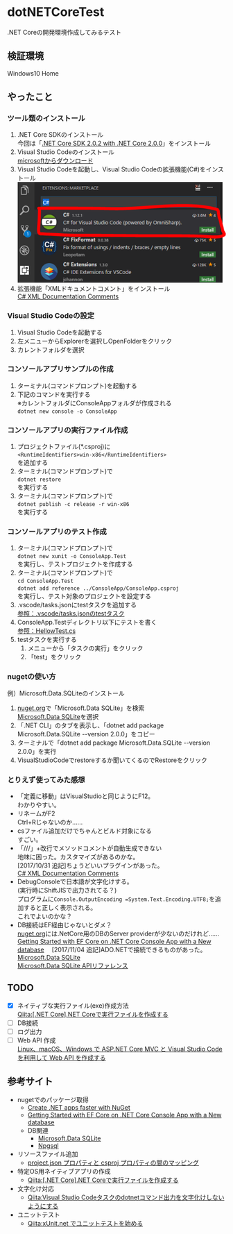# dotNETCoreTest
.NET Coreの開発環境作成してみるテスト

## 検証環境
Windows10 Home

## やったこと
### ツール類のインストール
1. .NET Core SDKのインストール  
今回は「[.NET Core SDK 2.0.2 with .NET Core 2.0.0](https://github.com/dotnet/core/blob/master/release-notes/download-archives/2.0.2-sdk-download.md)」をインストール
 1. Visual Studio Codeのインストール  
[microsoftからダウンロード](https://www.microsoft.com/ja-jp/dev/products/code-vs.aspx)
 1. Visual Studio Codeを起動し、Visual Studio Codeの拡張機能(C#)をインストール  
![installcsharp.png](installcsharp.png)
 1. 拡張機能「XMLドキュメントコメント」をインストール  
 [C# XML Documentation Comments](https://marketplace.visualstudio.com/items?itemName=k--kato.docomment)

### Visual Studio Codeの設定
1. Visual Studio Codeを起動する
1. 左メニューからExplorerを選択しOpenFolderをクリック
1. カレントフォルダを選択

### コンソールアプリサンプルの作成
1. ターミナル(コマンドプロンプト)を起動する
1. 下記のコマンドを実行する  
※カレントフォルダにConsoleAppフォルダが作成される  
  ```dotnet new console -o ConsoleApp```  

### コンソールアプリの実行ファイル作成
1. プロジェクトファイル(*.csproj)に  
  ```<RuntimeIdentifiers>win-x86</RuntimeIdentifiers>```  
  を追加する
1. ターミナル(コマンドプロンプト)で  
   ```dotnet restore```  
   を実行する
1. ターミナル(コマンドプロンプト)で  
   ```dotnet publish -c release -r win-x86```  
   を実行する

### コンソールアプリのテスト作成
1. ターミナル(コマンドプロンプト)で  
   ```dotnet new xunit -o ConsoleApp.Test```  
   を実行し、テストプロジェクトを作成する
1. ターミナル(コマンドプロンプト)で  
   ```cd ConsoleApp.Test```  
   ```dotnet add reference ../ConsoleApp/ConsoleApp.csproj```  
   を実行し、テスト対象のプロジェクトを設定する
1. .vscode/tasks.jsonにtestタスクを追加する  
   [参照：.vscode/tasks.jsonのtestタスク](https://github.com/kazenetu/dotNETCoreTest/blob/master/.vscode/tasks.json#L16-L23)
1. ConsoleApp.Testディレクトリ以下にテストを書く  
   [参照：HellowTest.cs](https://github.com/kazenetu/dotNETCoreTest/blob/master/ConsoleApp.Test/HellowTest.cs)
1. testタスクを実行する   
   1. メニューから「タスクの実行」をクリック
   1. 「test」をクリック

### nugetの使い方
例）Microsoft.Data.SQLiteのインストール
1. [nuget.org](https://www.nuget.org/)で「Microsoft.Data SQLite」を検索  
   [Microsoft.Data SQLite](https://www.nuget.org/packages/Microsoft.Data.SQLite/)を選択
1. 「.NET CLI」のタブを表示し、「dotnet add package Microsoft.Data.SQLite --version 2.0.0」をコピー
1. ターミナルで「dotnet add package Microsoft.Data.SQLite --version 2.0.0」を実行
1. VisualStudioCodeでrestoreするか聞いてくるのでRestoreをクリック

### とりえず使ってみた感想
* 「定義に移動」はVisualStudioと同じようにF12。  
   わかりやすい。
* リネームがF2  
  Ctrl+Rじゃないのか……
* csファイル追加だけでちゃんとビルド対象になる  
  すごい。
* 「///」+改行でメソッドコメントが自動生成できない  
  地味に困った。カスタマイズがあるのかな。  
  [2017/10/31 追記]ちょうどいいプラグインがあった。  
  [C# XML Documentation Comments](https://marketplace.visualstudio.com/items?itemName=k--kato.docomment)
* DebugConsoleで日本語が文字化けする。  
  (実行時にShiftJISで出力されてる？)  
  プログラムに```Console.OutputEncoding =System.Text.Encoding.UTF8;```を追加すると正しく表示される。  
  これでよいのかな？
* DB接続はEF経由じゃないとダメ？  
  [nuget.org](https://www.nuget.org/)には.NetCore用のDBのServer providerが少ないのだけれど……  
  [Getting Started with EF Core on .NET Core Console App with a New database](https://docs.microsoft.com/en-us/ef/core/get-started/netcore/new-db-sqlite)
　[2017/11/04 追記]ADO.NETで接続できるものがあった。  
  [Microsoft.Data SQLite](https://www.nuget.org/packages/Microsoft.Data.SQLite/)  
  [Microsoft.Data SQLite APIリファレンス](https://docs.microsoft.com/ja-jp/dotnet/api/microsoft.data.sqlite?view=msdata-sqlite-2.0.0)

## TODO
- [X] ネイティブな実行ファイル(exe)作成方法  
[Qiita:[.NET Core].NET Coreで実行ファイルを作成する](https://qiita.com/yaegaki/items/bdf529f07552d72bc6e5)
- [ ] DB接続
- [ ] ログ出力
- [ ] Web API 作成  
[Linux、macOS、Windows で ASP.NET Core MVC と Visual Studio Code を利用して Web API を作成する](https://docs.microsoft.com/ja-jp/aspnet/core/tutorials/web-api-vsc)

## 参考サイト
* nugetでのパッケージ取得
  * [Create .NET apps faster with NuGet](https://www.nuget.org/)
  * [Getting Started with EF Core on .NET Core Console App with a New database](https://docs.microsoft.com/en-us/ef/core/get-started/netcore/new-db-sqlite)
  * DB関連
    * [Microsoft.Data SQLite](https://www.nuget.org/packages/Microsoft.Data.SQLite/)  
    * [Npgsql](https://www.nuget.org/packages/Npgsql/)
* リソースファイル追加
  * [project.json プロパティと csproj プロパティの間のマッピング](https://docs.microsoft.com/ja-jp/dotnet/core/tools/project-json-to-csproj)
* 特定OS用ネイティブアプリの作成
  * [Qiita:[.NET Core].NET Coreで実行ファイルを作成する](https://qiita.com/yaegaki/items/bdf529f07552d72bc6e5)
* 文字化け対応
  * [Qiita:Visual Studio Codeタスクのdotnetコマンド出力を文字化けしないようにする](https://qiita.com/masaru_b_cl/items/705b75d256b11cb82feb)
* ユニットテスト
  * [Qiita:xUnit.net でユニットテストを始める](https://qiita.com/takutoy/items/84fa6498f0726418825d)